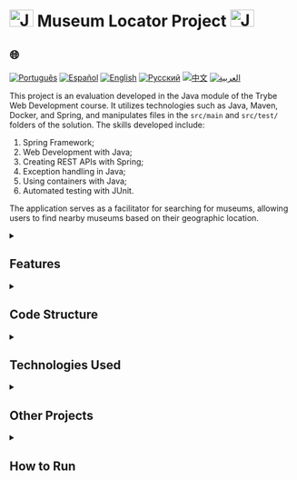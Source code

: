 # <img src="https://cdn-icons-png.flaticon.com/128/226/226777.png" alt="Java Projects Logo" width="42" height="30" /> Museum Locator Project <img src="https://cdn-icons-png.flaticon.com/128/226/226777.png" alt="Java Projects Logo" width="42" height="30" />

## 🌐 
[![Português](https://img.shields.io/badge/Português-green)](https://github.com/SamuelRocha91/localizadorDeMuseus/blob/main/README.md) 
[![Español](https://img.shields.io/badge/Español-yellow)](https://github.com/SamuelRocha91/localizadorDeMuseus/blob/main/README_es.md) 
[![English](https://img.shields.io/badge/English-blue)](https://github.com/SamuelRocha91/localizadorDeMuseus/blob/main/README_en.md) 
[![Русский](https://img.shields.io/badge/Русский-lightgrey)](https://github.com/SamuelRocha91/localizadorDeMuseus/blob/main/README_ru.md) 
[![中文](https://img.shields.io/badge/中文-red)](https://github.com/SamuelRocha91/localizadorDeMuseus/Agrix/blob/main/README_ch.md) 
[![العربية](https://img.shields.io/badge/العربية-orange)](https://github.com/SamuelRocha91/localizadorDeMuseus/blob/main/README_ar.md)

<p>This project is an evaluation developed in the Java module of the Trybe Web Development course. It utilizes technologies such as Java, Maven, Docker, and Spring, and manipulates files in the <code>src/main</code> and <code>src/test/</code> folders of the solution. The skills developed include:</p>
<ol>
  <li>Spring Framework;</li>
  <li>Web Development with Java;</li>
  <li>Creating REST APIs with Spring;</li>
  <li>Exception handling in Java;</li>
  <li>Using containers with Java;</li>
  <li>Automated testing with JUnit.</li>
</ol>
<p>The application serves as a facilitator for searching for museums, allowing users to find nearby museums based on their geographic location.</p>

<details>
  <summary><h2>Features</h2></summary>

  - **Museum Registration**: Allows the addition of new museums to the system.
  - **Location of Nearby Museums**: Users can find the nearest museums based on their geographic coordinates.
  - **Query Specific Museums**: Enables the search for museums by their ID.
</details>

<details>
  <summary><h2>Code Structure</h2></summary>
  The code is organized in a controller that manages the routes and interactions with the museum service. An example of a controller for museums is presented below:

  ```java
  @RestController
  @RequestMapping("/museums")
  public class MuseumController {
      // Code omitted for brevity...
  }
  ```
</details>

<details>
  <summary><h2>Technologies Used</h2></summary>

  - **Java**: Main programming language.
  - **Spring Boot**: Framework for building web applications and REST APIs.
  - **Maven**: Tool for managing Java projects.
  - **Docker**: Platform for creating and managing containers.
  - **JUnit**: Library for automated testing in Java.
</details>

<details>
  <summary><h2>Other Projects</h2></summary>

  - 🗳️ [Voting System](https://github.com/SamuelRocha91/sistemaDeVotacao/blob/main/README_en.md)
  - 📃 [Progression Rules](https://github.com/SamuelRocha91/project_rule_of_progression/blob/main/README_en.md)
  - 🌱 [Agrix](https://github.com/SamuelRocha91/Agrix/blob/main/README_en.md)
</details>

<details>
  <summary><h2>How to Run</h2></summary>
  
  1. Clone this repository to your local machine:
     ```sh
     git clone https://github.com/SamuelRocha91/localizadorDeMuseus.git
     ```

  2. Navigate to the project directory.

  3. Compile and run the application using Maven or Docker according to your preference.
</details>
